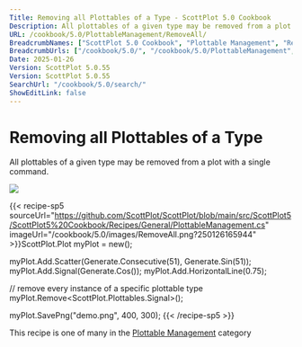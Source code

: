 ```yaml
---
Title: Removing all Plottables of a Type - ScottPlot 5.0 Cookbook
Description: All plottables of a given type may be removed from a plot with a single command.
URL: /cookbook/5.0/PlottableManagement/RemoveAll/
BreadcrumbNames: ["ScottPlot 5.0 Cookbook", "Plottable Management", "Removing all Plottables of a Type"]
BreadcrumbUrls: ["/cookbook/5.0/", "/cookbook/5.0/PlottableManagement", "/cookbook/5.0/PlottableManagement/RemoveAll"]
Date: 2025-01-26
Version: ScottPlot 5.0.55
Version: ScottPlot 5.0.55
SearchUrl: "/cookbook/5.0/search/"
ShowEditLink: false
---
```



<div class='d-flex align-items-center mt-5'>
<h1 class='me-2 text-dark my-0 border-0'>Removing all Plottables of a Type</h1>
</div>

All plottables of a given type may be removed from a plot with a single command.

[![](/cookbook/5.0/images/RemoveAll.png?250126165944)](/cookbook/5.0/images/RemoveAll.png?250126165944)

{{< recipe-sp5 sourceUrl="https://github.com/ScottPlot/ScottPlot/blob/main/src/ScottPlot5/ScottPlot5%20Cookbook/Recipes/General/PlottableManagement.cs" imageUrl="/cookbook/5.0/images/RemoveAll.png?250126165944" >}}ScottPlot.Plot myPlot = new();

myPlot.Add.Scatter(Generate.Consecutive(51), Generate.Sin(51));
myPlot.Add.Signal(Generate.Cos());
myPlot.Add.HorizontalLine(0.75);

// remove every instance of a specific plottable type
myPlot.Remove&lt;ScottPlot.Plottables.Signal&gt;();

myPlot.SavePng("demo.png", 400, 300);
{{< /recipe-sp5 >}}

<div class='my-5 text-center'>This recipe is one of many in the <a href='/cookbook/5.0/PlottableManagement'>Plottable Management</a> category</div>


